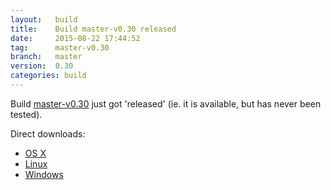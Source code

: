 ```yaml
---
layout:   build
title:    Build master-v0.30 released
date:     2015-08-22 17:44:52
tag:      master-v0.30
branch:   master
version:  0.30
categories: build
---
```

Build [master-v0.30][github-release] just got 'released' (ie. it is available, but has never been tested).

Direct downloads:

  - [OS X][osx-download]
  - [Linux][linux-download]
  - [Windows][windows-download]

[osx-download]: https://github.com/cor/LD33/releases/download/master-v0.30/osx_master-v0.30.zip
[linux-download]: https://github.com/cor/LD33/releases/download/master-v0.30/linux_master-v0.30.zip
[windows-download]: https://github.com/cor/LD33/releases/download/master-v0.30/windows_master-v0.30.zip
[github-release]: https://github.com/cor/LD33/releases/tag/master-v0.30
